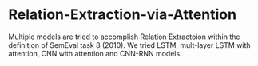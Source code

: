 # Relation-Extraction-via-Attention

Multiple models are tried to accomplish Relation Extractoion within the definition of SemEval task 8 (2010).
We tried LSTM, mult-layer LSTM with attention, CNN with attention and CNN-RNN models. 
